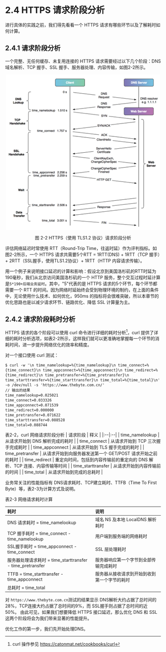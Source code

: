# 2.4 HTTPS 请求阶段分析

进行具体的实践之前，我们得先看看一个 HTTPS 请求有哪些环节以及了解耗时如何计算。

## 2.4.1 请求阶段分析

一个完整、无任何缓存、未复用连接的 HTTPS 请求需要经过以下几个阶段：DNS 域名解析、TCP 握手、SSL 握手、服务器处理、内容传输，如图2-2所示。

<div  align="center">
	<img src="../content/assets/http-process.png" width = "500"  align=center />
	<p>图 2-2 HTTPS（使用 TLS1.2 协议）请求阶段分析</p>
</div>

评估网络延迟时常使用 RTT（Round-Trip Time，往返时延）作为评判指标。如图2-2所示，一个 HTTPS 请求共需要5个RTT = 1RTT(DNS) + 1RTT（TCP 握手）+ 2RTT（SSL握手，使用TLS1.2协议）+ 1RTT（HTTP 内容请求传输）。

用一个例子来说明接口延迟的计算和影响：假设北京到美国洛杉矶的RTT时延为190毫秒，我们从北京访问美国洛杉矶的一个 HTTP 服务，整个交互过程时延计算是`5*190+后端业务延时`。其中，"5"代表的是 HTTPS 请求的5个环节，每个环节都需要一个 RTT 的时间。因为网络时延始终会受到物理环境的制约，在上面的条件中，无论使用什么技术、如何优化，950ms 的指标将会很难突破，所以本章节的优化思路也是以减少请求环节、链路优化、降低 SSL 计算量为主。

## 2.4.2 请求阶段耗时分析

HTTPS 请求的各个阶段可以使用 curl 命令进行详细的耗时分析[^1]，curl 提供了详细的耗时分析选项，如表2-2所示，这样我们就可以更准确地掌握每一个环节的消耗时间，进一步提升网络优化的效率和精度。

对一个接口使用 curl 测试：

```
$ curl -w '\n time_namelookup=%{time_namelookup}\n time_connect=%{time_connect}\n time_appconnect=%{time_appconnect}\n time_redirect=%{time_redirect}\n time_pretransfer=%{time_pretransfer}\n time_starttransfer=%{time_starttransfer}\n time_total=%{time_total}\n' -o /dev/null -s 'https://www.thebyte.com.cn/'
// 输出的结果
time_namelookup=0.025021
time_connect=0.033326
time_appconnect=0.071539
time_redirect=0.000000
time_pretransfer=0.071622
time_starttransfer=0.088528
time_total=0.088744
```

表2-2，curl 网络请求阶段分析
| 请求阶段 | 释义 |
|:--|:--|
| time_namelookup | 从请求开始到 DNS 解析完成的耗时 |
| time_connect | 从请求开始到 TCP 三次握手完成耗时 |
| time_appconnect | 从请求开始到 TLS 握手完成的耗时 |
| time_pretransfer | 从请求开始到向服务器发送第一个 GET/POST 请求开始之前的耗时 |
| time_redirect | 重定向时间，包括到内容传输前的重定向的 DNS 解析、TCP 连接、内容传输等时间 |
| time_starttransfer | 从请求开始到内容传输前的时间 |
| time_total | 从请求开始到完成的总耗时 |

业务常关注的性能指标有 DNS请求耗时、TCP建立耗时、TTFB（Time To First Byte）等，表2-3为计算方式及说明。

表2-3 网络请求耗时计算

| 耗时 | 说明 |
|:--|:--|
| DNS 请求耗时 = time_namelookup | 域名 NS 及本地 LocalDNS 解析耗时 |
| TCP 握手耗时 = time_connect - time_namelookup | 用户端到服务端的网络耗时 |
| SSL握手耗时 = time_appconnect - time_connect | SSL 层处理耗时 |
| 服务器处理请求耗时 = time_starttransfer - time_pretransfer | 服务器响应第一个字节到全部传输完成耗时 |
| TTFB  = time_starttransfer - time_appconnect | 服务器从接收请求到开始到收到第一个字节的耗时 |
| 总耗时 = time_total ||


对 `https://www.thebyte.com.cn`测试的结果显示 DNS解析大约占据了总时间的28%，TCP连接大约占据了总时间的9%，而 SSL握手则占据了总时间的近50%。
由此可见，如果我们想要降低 HTTPS 接口延迟，那么优化 DNS 和 SSL 这两个阶段将会为我们带来显著的性能提升。

优化工作的第一步，我们先开始处理DNS。

[^1]: curl 操作参见 https://catonmat.net/cookbooks/curl

